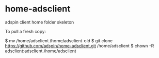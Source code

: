 home-adsclient
==============

adspin client home folder skeleton


To pull a fresh copy:

$ mv /home/adsclient /home/adsclient-old
$ git clone https://github.com/adspin/home-adsclient.git /home/adsclient
$ chown -R adsclient:adsclient /home/adsclient
